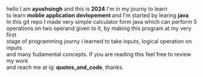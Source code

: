 hello I am <b>ayushsingh</b> and this is <b>2024</b> I'm in my journy to learn <br>
to learn <b>moblie application devlopement </b> and I'm started by learing <b>java</b><br>
In this git repo I made very simple calculator form java which can perform 5 <br>
operations on two operand given to it, by making this program at my very first <br>
stage of programming journy i learned to take inputs, logical operation on inputs<br>
and many fudamental concepts. If you are reading this feel free to review my work <br>
and reach me at ig:<b> quotes_and_code</b>, thanks.
